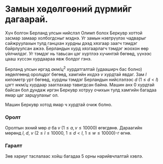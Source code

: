 Замын хөдөлгөөний дүрмийг дагаарай.
===================================

Хүн болгон Берланд улсын нийслэл Олимп болох Беркувр хоттой засмар замаар холбогдсныг мэднэ. Уг замын нэвтрүүлэх чадварыг сайжруулахын тулд ганцхан хурдны дээд хязгаар заагч тэмдэг байрлуулсан ажээ. Берландын хурд хязгаарлагч тэмдэг жоохон өөр үйлчилдэг. Уг тэмдэг нь тавьсан цэг хүртлээ хүчинтэй бөгөөд, үүнээс цааш хүссэн хурдаараа явж болдог гэнэ.

Берланд улсын иргэд $a км/ц^2$ хурдатгалтай (удааширч бас болно) хөдөлгөөнд оролцдог бөгөөд, хамгийн ихдээ $v$ хурдтай явдаг. Зам $l$ километр урт бөгөөд, хурдны тэмдэг Берландын нийслэлээс $d$ ($1 ≤ d < l$) цэгт $w км/ц$ хурдаар зааглахаар тавигдсан байна.  Машин анх 0 хурдтай байсан бол дундаж иргэн Беркувр хотруу очихын тулд хамгийн багадаа ямар цаг зарцуулахыг ол.

Машин Беркувр хотод ямар ч хурдтай очиж болно. 


### Оролт

Оролтын эхний мөр $a$ ба $v$ ($1 ≤ a,v ≤ 10000$) өгөгдөнө. Дараагийн мөрөнд $l$, $d$, $v$ ($2 ≤ l ≤10000$, $1 ≤ d < l$, $1≤ w ≤ 10000$)-г өгнө.

### Гаралт
Зөв хариуг таслалаас хойш багадаа 5 орны нарийвчлалтай хэвлэ.
